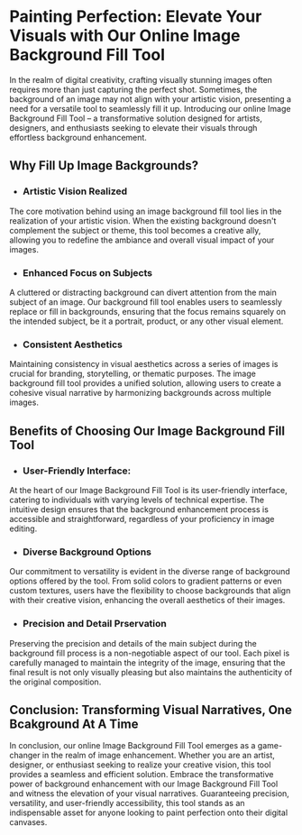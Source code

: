 # Painting Perfection: Elevate Your Visuals with Our Online Image Background Fill Tool

In the realm of digital creativity, crafting visually stunning images often requires more than just capturing the perfect shot. Sometimes, the background of an image may not align with your artistic vision, presenting a need for a versatile tool to seamlessly fill it up. Introducing our online Image Background Fill Tool – a transformative solution designed for artists, designers, and enthusiasts seeking to elevate their visuals through effortless background enhancement.

## Why Fill Up Image Backgrounds?

- ### Artistic Vision Realized

The core motivation behind using an image background fill tool lies in the realization of your artistic vision. When the existing background doesn't complement the subject or theme, this tool becomes a creative ally, allowing you to redefine the ambiance and overall visual impact of your images.

- ### Enhanced Focus on Subjects

A cluttered or distracting background can divert attention from the main subject of an image. Our background fill tool enables users to seamlessly replace or fill in backgrounds, ensuring that the focus remains squarely on the intended subject, be it a portrait, product, or any other visual element.

- ### Consistent Aesthetics

Maintaining consistency in visual aesthetics across a series of images is crucial for branding, storytelling, or thematic purposes. The image background fill tool provides a unified solution, allowing users to create a cohesive visual narrative by harmonizing backgrounds across multiple images.

## Benefits of Choosing Our Image Background Fill Tool

- ### User-Friendly Interface: 
 
At the heart of our Image Background Fill Tool is its user-friendly interface, catering to individuals with varying levels of technical expertise. The intuitive design ensures that the background enhancement process is accessible and straightforward, regardless of your proficiency in image editing.

- ### Diverse Background Options

Our commitment to versatility is evident in the diverse range of background options offered by the tool. From solid colors to gradient patterns or even custom textures, users have the flexibility to choose backgrounds that align with their creative vision, enhancing the overall aesthetics of their images.

- ### Precision and Detail Prservation

Preserving the precision and details of the main subject during the background fill process is a non-negotiable aspect of our tool. Each pixel is carefully managed to maintain the integrity of the image, ensuring that the final result is not only visually pleasing but also maintains the authenticity of the original composition.

## Conclusion: Transforming Visual Narratives, One Bcakground At A Time

In conclusion, our online Image Background Fill Tool emerges as a game-changer in the realm of image enhancement. Whether you are an artist, designer, or enthusiast seeking to realize your creative vision, this tool provides a seamless and efficient solution. Embrace the transformative power of background enhancement with our Image Background Fill Tool and witness the elevation of your visual narratives. Guaranteeing precision, versatility, and user-friendly accessibility, this tool stands as an indispensable asset for anyone looking to paint perfection onto their digital canvases.

